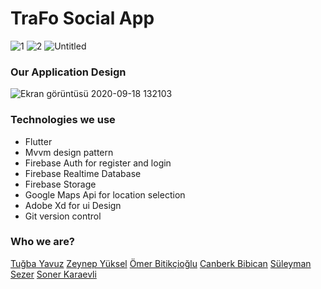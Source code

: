# TraFo Social App

![1](https://user-images.githubusercontent.com/25854605/93588558-437e4680-f9b4-11ea-80d2-8031c74ce724.gif)
![2](https://user-images.githubusercontent.com/25854605/93588595-5133cc00-f9b4-11ea-815b-e5b3f2ab1d82.gif)
![Untitled](https://user-images.githubusercontent.com/25854605/93588614-54c75300-f9b4-11ea-97db-c22e1c23ab81.gif)

### Our Application Design
![Ekran görüntüsü 2020-09-18 132103](https://user-images.githubusercontent.com/25854605/93588815-9e17a280-f9b4-11ea-99db-31532356d1e7.png)

### Technologies we use
- Flutter 
- Mvvm design pattern
- Firebase Auth for register and login
- Firebase Realtime Database
- Firebase Storage
- Google Maps Api for location selection
- Adobe Xd for ui Design
- Git version control

### Who we are?
[Tuğba Yavuz](https://github.com/tugbayavuzz "Tuğba Yavuz")
[Zeynep Yüksel](https://github.com/zeynepyuksel "Zeynep Yüksel")
[Ömer Bitikçioğlu](https://github.com/omerbitikcioglu "Ömer Bitikçioğlu")
[Canberk Bibican](https://github.com/canberkb8 "Canberk Bibican")
[Süleyman Sezer](https://github.com/iamcodder "Süleyman Sezer")
[Soner Karaevli](https://github.com/Soner97 "Soner Karaevli")

